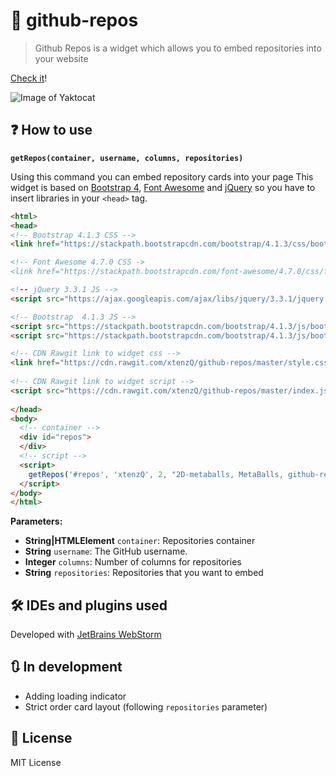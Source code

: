 # 📄 github-repos

> Github Repos is a widget which allows you to embed repositories into your website

[Check it](https://xtenzq.github.io/github-repos/example/)!

![Image of Yaktocat](https://i.imgur.com/UbJ8rrG.jpg)

## ❓ How to use
**`getRepos(container, username, columns, repositories)`**

Using this command you can embed repository cards into your page
This widget is based on [Bootstrap 4](https://getbootstrap.com/docs/4.0/getting-started/introduction/), [Font Awesome](https://fontawesome.com/v4.7.0/) and [jQuery](https://jquery.com/download/) so you have to insert libraries in your `<head>` tag.

```HTML
<html>
<head>
<!-- Bootstrap 4.1.3 CSS -->
<link href="https://stackpath.bootstrapcdn.com/bootstrap/4.1.3/css/bootstrap.min.css" rel="stylesheet" integrity="sha384-MCw98/SFnGE8fJT3GXwEOngsV7Zt27NXFoaoApmYm81iuXoPkFOJwJ8ERdknLPMO" crossorigin="anonymous">

<!-- Font Awesome 4.7.0 CSS ->
<link href="https://stackpath.bootstrapcdn.com/font-awesome/4.7.0/css/font-awesome.min.css" rel="stylesheet" integrity="sha384-wvfXpqpZZVQGK6TAh5PVlGOfQNHSoD2xbE+QkPxCAFlNEevoEH3Sl0sibVcOQVnN" crossorigin="anonymous">

<!-- jQuery 3.3.1 JS -->
<script src="https://ajax.googleapis.com/ajax/libs/jquery/3.3.1/jquery.min.js"></script>

<!-- Bootstrap  4.1.3 JS -->
<script src="https://stackpath.bootstrapcdn.com/bootstrap/4.1.3/js/bootstrap.min.js" integrity="sha384-ChfqqxuZUCnJSK3+MXmPNIyE6ZbWh2IMqE241rYiqJxyMiZ6OW/JmZQ5stwEULTy" crossorigin="anonymous"></script>
<script src="https://stackpath.bootstrapcdn.com/bootstrap/4.1.3/js/bootstrap.bundle.min.js" integrity="sha384-pjaaA8dDz/5BgdFUPX6M/9SUZv4d12SUPF0axWc+VRZkx5xU3daN+lYb49+Ax+Tl" crossorigin="anonymous"></script>

<!-- CDN Rawgit link to widget css -->
<link href="https://cdn.rawgit.com/xtenzQ/github-repos/master/style.css" rel="stylesheet">  
  
<!-- CDN Rawgit link to widget script -->
<script src="https://cdn.rawgit.com/xtenzQ/github-repos/master/index.js"></script>
  
</head>
<body>
  <!-- container -->
  <div id="repos">
  </div>
  <!-- script -->
  <script>
    getRepos('#repos', 'xtenzQ', 2, "2D-metaballs, MetaBalls, github-repos, xtenzQ.github.io, Jogl-Helicopter, QBrowser");
  </script>
</body>
</html>
```

**Parameters:**
- **String|HTMLElement** `container`: Repositories container
- **String** `username`: The GitHub username.
- **Integer** `columns`: Number of columns for repositories
- **String** `repositories`: Repositories that you want to embed

## 🛠 IDEs and plugins used
Developed with [JetBrains WebStorm](https://www.jetbrains.com/webstorm/)

## 🔃 In development
- Adding loading indicator
- Strict order card layout (following `repositories` parameter)

## 📜 License
MIT License
